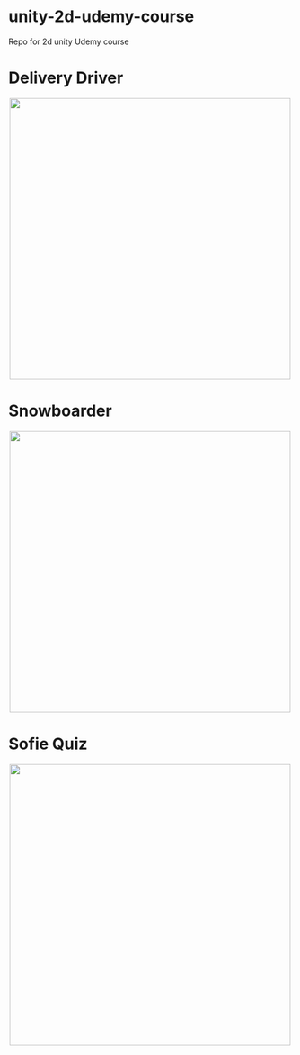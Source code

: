 # unity-2d-udemy-course
Repo for 2d unity Udemy course


# Delivery Driver

<img style="display: block;
           margin-left: auto;
           width: 500px;
           margin-right: auto;"
     src="Section_003/Gifs/DeliveryDriver.GIF">

# Snowboarder

<img style="display: block;
           margin-left: auto;
           width: 500px;
           margin-right: auto;"
     src="Section_003/Gifs/SofieSnowboarder2.GIF">

# Sofie Quiz

<img style="display: block;
           margin-left: auto;
           width: 500px;
           margin-right: auto;"
     src="Section_004/Gifs/SofieQuiz.GIF">
